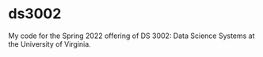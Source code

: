 # ds3002
My code for the Spring 2022 offering of DS 3002: Data Science Systems at the University of Virginia.
